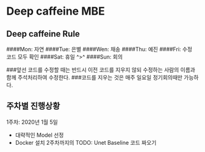Deep caffeine MBE
==================

Deep caffeine Rule
------------------
####Mon: 자연
####Tue: 은별
####Wen: 채송
####Thu: 예진
####Fri: 수정 코드 모두 확인
####Sat: 휴일 ^>^
####Sun: 회의

###앞선 코드를 수정할 때는 반드시 이전 코드를 지우지 않되 수정하는 사람의 이름과 함께 주석처리하여 수정한다.
###코드를 지우는 것은 매주 일요일 정기회의때만 가능하다.

주차별 진행상황
------------
1주차: 2020년 1월 5일 
* 대략적인 Model 선정 
* Docker 설치
2주차까지의 TODO: Unet Baseline 코드 짜오기


